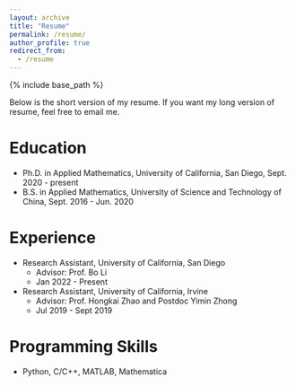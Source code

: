 ```yaml
---
layout: archive
title: "Resume"
permalink: /resume/
author_profile: true
redirect_from:
  - /resume
---
```


{% include base_path %}

Below is the short version of my resume. If you want my long version of resume, feel free to email me.

Education
======
* Ph.D. in Applied Mathematics, University of California, San Diego, Sept. 2020 - present
* B.S. in Applied Mathematics, University of Science and Technology of China, Sept. 2016 - Jun. 2020

Experience
======
* Research Assistant, University of California, San Diego
  * Advisor: Prof. Bo Li
  * Jan 2022 - Present
* Research Assistant, University of California, Irvine
  * Advisor: Prof. Hongkai Zhao and Postdoc Yimin Zhong
  * Jul 2019 - Sept 2019

Programming Skills
======
* Python, C/C++, MATLAB, Mathematica
